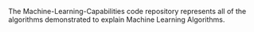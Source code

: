 The Machine-Learning-Capabilities code repository represents all of the algorithms demonstrated to explain Machine Learning Algorithms.
